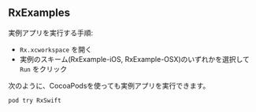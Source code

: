 
## RxExamples

実例アプリを実行する手順:

* `Rx.xcworkspace` を開く
* 実例のスキーム(RxExample-iOS, RxExample-OSX)のいずれかを選択して `Run` をクリック

次のように、CocoaPodsを使っても実例アプリを実行できます。

```
pod try RxSwift
```
